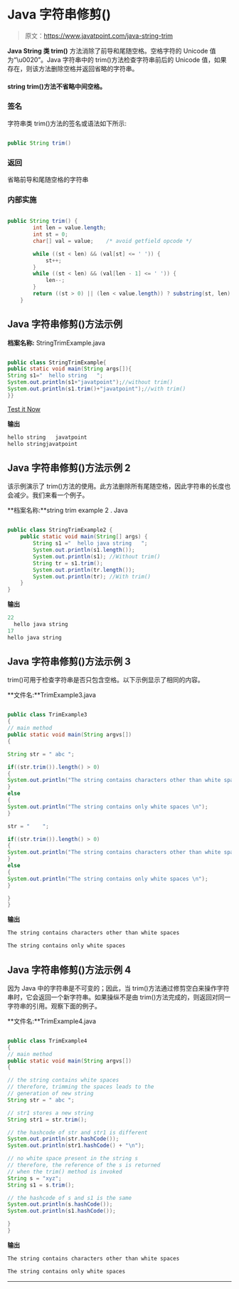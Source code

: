 # Java 字符串修剪()

> 原文：<https://www.javatpoint.com/java-string-trim>

**Java String 类 trim()** 方法消除了前导和尾随空格。空格字符的 Unicode 值为“\u0020”。Java 字符串中的 trim()方法检查字符串前后的 Unicode 值，如果存在，则该方法删除空格并返回省略的字符串。

#### string trim()方法不省略中间空格。

### 签名

字符串类 trim()方法的签名或语法如下所示:

```java

public String trim()

```

### 返回

省略前导和尾随空格的字符串

### 内部实施

```java

public String trim() {  
        int len = value.length;  
        int st = 0;  
        char[] val = value;    /* avoid getfield opcode */  

        while ((st < len) && (val[st] <= ' ')) {  
            st++;  
        }  
        while ((st < len) && (val[len - 1] <= ' ')) {  
            len--;  
        }  
        return ((st > 0) || (len < value.length)) ? substring(st, len) : this;  
    }  

```

## Java 字符串修剪()方法示例

**档案名称:** StringTrimExample.java

```java

public class StringTrimExample{
public static void main(String args[]){
String s1="  hello string   ";
System.out.println(s1+"javatpoint");//without trim()
System.out.println(s1.trim()+"javatpoint");//with trim()
}}

```

[Test it Now](https://www.javatpoint.com/opr/test.jsp?filename=StringTrimExample)

**输出**

```java
hello string   javatpoint
hello stringjavatpoint   

```

## Java 字符串修剪()方法示例 2

该示例演示了 trim()方法的使用。此方法删除所有尾随空格，因此字符串的长度也会减少。我们来看一个例子。

**档案名称:**string trim example 2 . Java

```java

public class StringTrimExample2 {  
    public static void main(String[] args) {  
        String s1 ="  hello java string   ";  
        System.out.println(s1.length());  
        System.out.println(s1); //Without trim()  
        String tr = s1.trim();  
        System.out.println(tr.length());  
        System.out.println(tr); //With trim()  
    }  
}  

```

**输出**

```java
22
  hello java string   
17
hello java string

```

## Java 字符串修剪()方法示例 3

trim()可用于检查字符串是否只包含空格。以下示例显示了相同的内容。

**文件名:**TrimExample3.java

```java

public class TrimExample3
{
// main method
public static void main(String argvs[])
{

String str = " abc ";

if((str.trim()).length() > 0)
{
System.out.println("The string contains characters other than white spaces \n");
}
else
{
System.out.println("The string contains only white spaces \n");   
}

str = "    ";

if((str.trim()).length() > 0)
{
System.out.println("The string contains characters other than white spaces \n");
}
else
{
System.out.println("The string contains only white spaces \n");   
}

}
}

```

**输出**

```java
The string contains characters other than white spaces 

The string contains only white spaces

```

## Java 字符串修剪()方法示例 4

因为 Java 中的字符串是不可变的；因此，当 trim()方法通过修剪空白来操作字符串时，它会返回一个新字符串。如果操纵不是由 trim()方法完成的，则返回对同一字符串的引用。观察下面的例子。

**文件名:**TrimExample4.java

```java

public class TrimExample4
{
// main method
public static void main(String argvs[])
{

// the string contains white spaces
// therefore, trimming the spaces leads to the
// generation of new string
String str = " abc ";

// str1 stores a new string 
String str1 = str.trim();

// the hashcode of str and str1 is different
System.out.println(str.hashCode());
System.out.println(str1.hashCode() + "\n");

// no white space present in the string s
// therefore, the reference of the s is returned 
// when the trim() method is invoked
String s = "xyz";
String s1 = s.trim();

// the hashcode of s and s1 is the same
System.out.println(s.hashCode());
System.out.println(s1.hashCode());

}
}

```

**输出**

```java
The string contains characters other than white spaces 

The string contains only white spaces

```

* * *